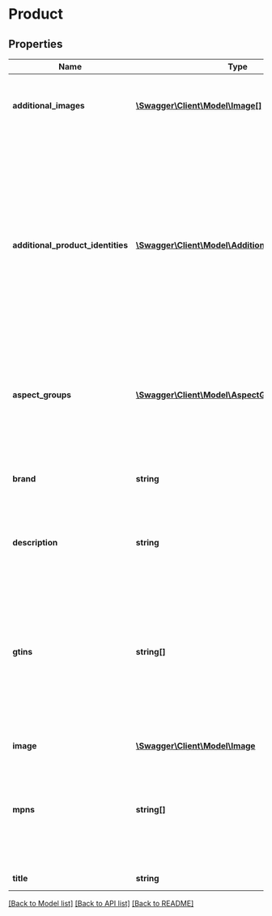 # Product

## Properties
Name | Type | Description | Notes
------------ | ------------- | ------------- | -------------
**additional_images** | [**\Swagger\Client\Model\Image[]**](Image.md) | An array of containers with the URLs for the product images that are in addition to the primary image. | [optional] 
**additional_product_identities** | [**\Swagger\Client\Model\AdditionalProductIdentity[]**](AdditionalProductIdentity.md) | A product can have more than one identifier value for a product type, such as UPC, EAN, etc. For example, the same product UPC can have an identifier that is 12, 13, or 14 digits. This container returns an array of all the product identifiers (type/value pairs) associated with the product. These are in addition to the identifiers returned in the mpn and gitn fields. | [optional] 
**aspect_groups** | [**\Swagger\Client\Model\AspectGroup[]**](AspectGroup.md) | An array of containers for the product aspects. Each group contains the aspect group name and the aspect name/value pairs. | [optional] 
**brand** | **string** | The brand associated with product. To identify the product, this is always used along with MPN (manufacturer part number). | [optional] 
**description** | **string** | The rich description of an eBay product, which might contain HTML. | [optional] 
**gtins** | **string[]** | An array of all the possible GTINs values associated with the product. A GTIN is a unique Global Trade Item number of the item as defined by http://www.gtin.info. This can be a UPC (Universal Product Code), EAN (European Article Number), or an ISBN (International Standard Book Number) value. | [optional] 
**image** | [**\Swagger\Client\Model\Image**](Image.md) |  | [optional] 
**mpns** | **string[]** | An array of all possible MPN values associated with the product. A MPNs is manufacturer part number of the product. To identify the product, this is always used along with brand. | [optional] 
**title** | **string** | The title of the product. | [optional] 

[[Back to Model list]](../README.md#documentation-for-models) [[Back to API list]](../README.md#documentation-for-api-endpoints) [[Back to README]](../README.md)


